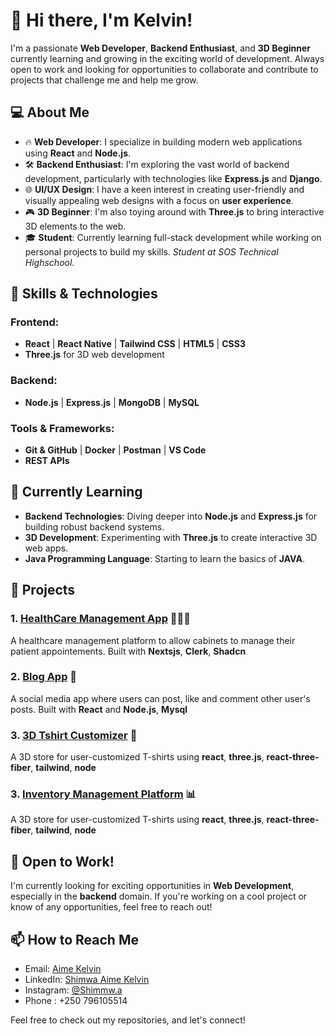 # 👋 Hi there, I'm Kelvin!

I'm a passionate **Web Developer**, **Backend Enthusiast**, and **3D Beginner** currently learning and growing in the exciting world of development. Always open to work and looking for opportunities to collaborate and contribute to projects that challenge me and help me grow.

## 💻 About Me
- 🔥 **Web Developer**: I specialize in building modern web applications using **React** and **Node.js**.
- 🛠️ **Backend Enthusiast**: I'm exploring the vast world of backend development, particularly with technologies like **Express.js** and **Django**.
- 🌐 **UI/UX Design**: I have a keen interest in creating user-friendly and visually appealing web designs with a focus on **user experience**.
- 🎮 **3D Beginner**: I'm also toying around with **Three.js** to bring interactive 3D elements to the web.
- 🎓 **Student**: Currently learning full-stack development while working on personal projects to build my skills. **Student at SOS  Technical Highschool*.*

## 🚀 Skills & Technologies

### Frontend:
- **React** | **React Native** | **Tailwind CSS** | **HTML5** | **CSS3**
- **Three.js** for 3D web development

### Backend:
- **Node.js** | **Express.js** | **MongoDB** | **MySQL**

### Tools & Frameworks:
- **Git & GitHub** | **Docker** | **Postman** | **VS Code**
- **REST APIs**

## 🌱 Currently Learning
- **Backend Technologies**: Diving deeper into **Node.js** and **Express.js** for building robust backend systems.
- **3D Development**: Experimenting with **Three.js** to create interactive 3D web apps.
- **Java Programming Language**: Starting to learn the basics of **JAVA**.

## 🌟 Projects

### 1. [HealthCare Management App](https://github.com/AimeKelvin) 🧑🏽‍⚕️
A healthcare management platform to allow cabinets to manage  their patient appointements. Built with **Nextsjs**, **Clerk**, **Shadcn**

### 2. [Blog App](https://github.com/AimeKelvin) 📱
A social media app where users can post, like and comment other user's posts. Built with **React** and **Node.js**, **Mysql**

### 3. [3D Tshirt Customizer](https://github.com/AimeKelvin/3D_Tshirt_customizer) 👕
A 3D store for user-customized T-shirts using **react**, **three.js**, **react-three-fiber**, **tailwind**, **node**

### 3. [Inventory Management Platform](https://github.com/AimeKelvin) 📊
A 3D store for user-customized T-shirts using **react**, **three.js**, **react-three-fiber**, **tailwind**, **node**

## 👀 Open to Work!
I'm currently looking for exciting opportunities in **Web Development**, especially in the **backend** domain. If you're working on a cool project or know of any opportunities, feel free to reach out!

## 📫 How to Reach Me
- Email: [Aime Kelvin](mailto:your.kellykelvinaime@gmail.com)
- LinkedIn: [Shimwa Aime Kelvin](https://linkedin.com/in/Aimekelvin)
- Instagram: [@Shimmw.a](https://instagram.com/shimmw.a)
- Phone : +250 796105514

Feel free to check out my repositories, and let's connect!
